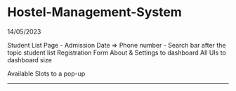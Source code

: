 # Hostel-Management-System

14/05/2023

Student List Page - Admission Date => Phone number
			            - Search bar after the topic student list
Registration Form
About & Settings to dashboard
All UIs to dashboard size

Available Slots to a pop-up

------------------------------------------------------------------------------
